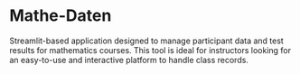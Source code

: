 # Mathe-Daten
Streamlit-based application designed to manage participant data and test results for mathematics courses. This tool is ideal for instructors looking for an easy-to-use and interactive platform to handle class records.
